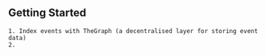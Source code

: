 ## Getting Started
    1. Index events with TheGraph (a decentralised layer for storing event data)
    2.